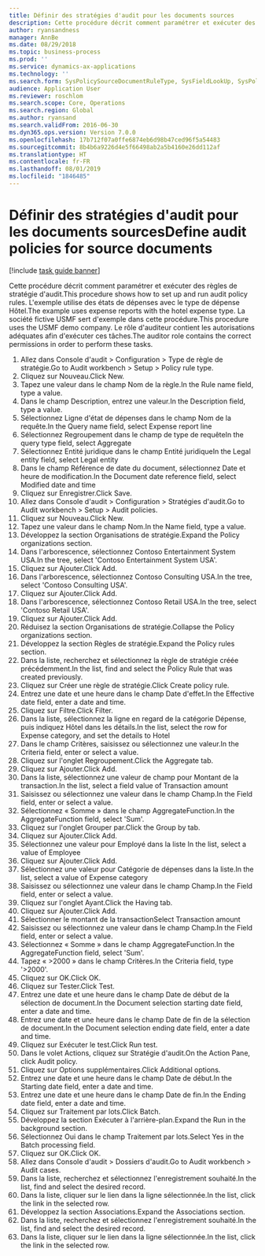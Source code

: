 ```yaml
---
title: Définir des stratégies d'audit pour les documents sources
description: Cette procédure décrit comment paramétrer et exécuter des règles de stratégie d'audit.
author: ryansandness
manager: AnnBe
ms.date: 08/29/2018
ms.topic: business-process
ms.prod: ''
ms.service: dynamics-ax-applications
ms.technology: ''
ms.search.form: SysPolicySourceDocumentRuleType, SysFieldLookUp, SysPolicyListPage, SysPolicy, AuditPolicyRule, SysQueryForm, SysQueryFieldLookUp, AuditPolicyDateSelection, AuditPolicyAdditionalOption, BatchJob, CaseDetail
audience: Application User
ms.reviewer: roschlom
ms.search.scope: Core, Operations
ms.search.region: Global
ms.author: ryansand
ms.search.validFrom: 2016-06-30
ms.dyn365.ops.version: Version 7.0.0
ms.openlocfilehash: 17b712f07a0ffe6874eb6d98b47ced96f5a54483
ms.sourcegitcommit: 8b4b6a9226d4e5f66498ab2a5b4160e26dd112af
ms.translationtype: HT
ms.contentlocale: fr-FR
ms.lasthandoff: 08/01/2019
ms.locfileid: "1846485"
---
```

# <a name="define-audit-policies-for-source-documents"></a><span data-ttu-id="8bdae-103">Définir des stratégies d'audit pour les documents sources</span><span class="sxs-lookup"><span data-stu-id="8bdae-103">Define audit policies for source documents</span></span>

[!include [task guide banner](../../includes/task-guide-banner.md)]

<span data-ttu-id="8bdae-104">Cette procédure décrit comment paramétrer et exécuter des règles de stratégie d'audit.</span><span class="sxs-lookup"><span data-stu-id="8bdae-104">This procedure shows how to set up and run audit policy rules.</span></span> <span data-ttu-id="8bdae-105">L'exemple utilise des états de dépenses avec le type de dépense Hôtel.</span><span class="sxs-lookup"><span data-stu-id="8bdae-105">The example uses expense reports with the hotel expense type.</span></span> <span data-ttu-id="8bdae-106">La société fictive USMF sert d'exemple dans cette procédure.</span><span class="sxs-lookup"><span data-stu-id="8bdae-106">This procedure uses the USMF demo company.</span></span> <span data-ttu-id="8bdae-107">Le rôle d'auditeur contient les autorisations adéquates afin d'exécuter ces tâches.</span><span class="sxs-lookup"><span data-stu-id="8bdae-107">The auditor role contains the correct permissions in order to perform these tasks.</span></span>

1. <span data-ttu-id="8bdae-108">Allez dans Console d'audit > Configuration > Type de règle de stratégie.</span><span class="sxs-lookup"><span data-stu-id="8bdae-108">Go to Audit workbench > Setup > Policy rule type.</span></span>
2. <span data-ttu-id="8bdae-109">Cliquez sur Nouveau.</span><span class="sxs-lookup"><span data-stu-id="8bdae-109">Click New.</span></span>
3. <span data-ttu-id="8bdae-110">Tapez une valeur dans le champ Nom de la règle.</span><span class="sxs-lookup"><span data-stu-id="8bdae-110">In the Rule name field, type a value.</span></span>
4. <span data-ttu-id="8bdae-111">Dans le champ Description, entrez une valeur.</span><span class="sxs-lookup"><span data-stu-id="8bdae-111">In the Description field, type a value.</span></span>
5. <span data-ttu-id="8bdae-112">Sélectionnez Ligne d'état de dépenses dans le champ Nom de la requête.</span><span class="sxs-lookup"><span data-stu-id="8bdae-112">In the Query name field, select Expense report line</span></span>
6. <span data-ttu-id="8bdae-113">Sélectionnez Regroupement dans le champ de type de requête</span><span class="sxs-lookup"><span data-stu-id="8bdae-113">In the query type field, select Aggregate</span></span>
7. <span data-ttu-id="8bdae-114">Sélectionnez Entité juridique dans le champ Entité juridique</span><span class="sxs-lookup"><span data-stu-id="8bdae-114">In the Legal entity field, select Legal entity</span></span>
8. <span data-ttu-id="8bdae-115">Dans le champ Référence de date du document, sélectionnez Date et heure de modification.</span><span class="sxs-lookup"><span data-stu-id="8bdae-115">In the Document date reference field, select Modified date and time</span></span>
9. <span data-ttu-id="8bdae-116">Cliquez sur Enregistrer.</span><span class="sxs-lookup"><span data-stu-id="8bdae-116">Click Save.</span></span>
10. <span data-ttu-id="8bdae-117">Allez dans Console d'audit > Configuration > Stratégies d'audit.</span><span class="sxs-lookup"><span data-stu-id="8bdae-117">Go to Audit workbench > Setup > Audit policies.</span></span>
11. <span data-ttu-id="8bdae-118">Cliquez sur Nouveau.</span><span class="sxs-lookup"><span data-stu-id="8bdae-118">Click New.</span></span>
12. <span data-ttu-id="8bdae-119">Tapez une valeur dans le champ Nom.</span><span class="sxs-lookup"><span data-stu-id="8bdae-119">In the Name field, type a value.</span></span>
13. <span data-ttu-id="8bdae-120">Développez la section Organisations de stratégie.</span><span class="sxs-lookup"><span data-stu-id="8bdae-120">Expand the Policy organizations section.</span></span>
14. <span data-ttu-id="8bdae-121">Dans l'arborescence, sélectionnez Contoso Entertainment System USA.</span><span class="sxs-lookup"><span data-stu-id="8bdae-121">In the tree, select 'Contoso Entertainment System USA'.</span></span>
15. <span data-ttu-id="8bdae-122">Cliquez sur Ajouter.</span><span class="sxs-lookup"><span data-stu-id="8bdae-122">Click Add.</span></span>
16. <span data-ttu-id="8bdae-123">Dans l'arborescence, sélectionnez Contoso Consulting USA.</span><span class="sxs-lookup"><span data-stu-id="8bdae-123">In the tree, select 'Contoso Consulting USA'.</span></span>
17. <span data-ttu-id="8bdae-124">Cliquez sur Ajouter.</span><span class="sxs-lookup"><span data-stu-id="8bdae-124">Click Add.</span></span>
18. <span data-ttu-id="8bdae-125">Dans l'arborescence, sélectionnez Contoso Retail USA.</span><span class="sxs-lookup"><span data-stu-id="8bdae-125">In the tree, select 'Contoso Retail USA'.</span></span>
19. <span data-ttu-id="8bdae-126">Cliquez sur Ajouter.</span><span class="sxs-lookup"><span data-stu-id="8bdae-126">Click Add.</span></span>
20. <span data-ttu-id="8bdae-127">Réduisez la section Organisations de stratégie.</span><span class="sxs-lookup"><span data-stu-id="8bdae-127">Collapse the Policy organizations section.</span></span>
21. <span data-ttu-id="8bdae-128">Développez la section Règles de stratégie.</span><span class="sxs-lookup"><span data-stu-id="8bdae-128">Expand the Policy rules section.</span></span>
22. <span data-ttu-id="8bdae-129">Dans la liste, recherchez et sélectionnez la règle de stratégie créée précédemment.</span><span class="sxs-lookup"><span data-stu-id="8bdae-129">In the list, find and select the Policy Rule that was created previously.</span></span>
23. <span data-ttu-id="8bdae-130">Cliquez sur Créer une règle de stratégie.</span><span class="sxs-lookup"><span data-stu-id="8bdae-130">Click Create policy rule.</span></span>
24. <span data-ttu-id="8bdae-131">Entrez une date et une heure dans le champ Date d'effet.</span><span class="sxs-lookup"><span data-stu-id="8bdae-131">In the Effective date field, enter a date and time.</span></span>
25. <span data-ttu-id="8bdae-132">Cliquez sur Filtre.</span><span class="sxs-lookup"><span data-stu-id="8bdae-132">Click Filter.</span></span>
26. <span data-ttu-id="8bdae-133">Dans la liste, sélectionnez la ligne en regard de la catégorie Dépense, puis indiquez Hôtel dans les détails.</span><span class="sxs-lookup"><span data-stu-id="8bdae-133">In the list, select the row for Expense category, and set the details to Hotel</span></span>
27. <span data-ttu-id="8bdae-134">Dans le champ Critères, saisissez ou sélectionnez une valeur.</span><span class="sxs-lookup"><span data-stu-id="8bdae-134">In the Criteria field, enter or select a value.</span></span>
28. <span data-ttu-id="8bdae-135">Cliquez sur l'onglet Regroupement.</span><span class="sxs-lookup"><span data-stu-id="8bdae-135">Click the Aggregate tab.</span></span>
29. <span data-ttu-id="8bdae-136">Cliquez sur Ajouter.</span><span class="sxs-lookup"><span data-stu-id="8bdae-136">Click Add.</span></span>
30. <span data-ttu-id="8bdae-137">Dans la liste, sélectionnez une valeur de champ pour Montant de la transaction.</span><span class="sxs-lookup"><span data-stu-id="8bdae-137">In the list, select a field value of Transaction amount</span></span>
31. <span data-ttu-id="8bdae-138">Saisissez ou sélectionnez une valeur dans le champ Champ.</span><span class="sxs-lookup"><span data-stu-id="8bdae-138">In the Field field, enter or select a value.</span></span>
32. <span data-ttu-id="8bdae-139">Sélectionnez « Somme » dans le champ AggregateFunction.</span><span class="sxs-lookup"><span data-stu-id="8bdae-139">In the AggregateFunction field, select 'Sum'.</span></span>
33. <span data-ttu-id="8bdae-140">Cliquez sur l'onglet Grouper par.</span><span class="sxs-lookup"><span data-stu-id="8bdae-140">Click the Group by tab.</span></span>
34. <span data-ttu-id="8bdae-141">Cliquez sur Ajouter.</span><span class="sxs-lookup"><span data-stu-id="8bdae-141">Click Add.</span></span>
35. <span data-ttu-id="8bdae-142">Sélectionnez une valeur pour Employé dans la liste </span><span class="sxs-lookup"><span data-stu-id="8bdae-142">In the list, select a value of Employee</span></span> 
36. <span data-ttu-id="8bdae-143">Cliquez sur Ajouter.</span><span class="sxs-lookup"><span data-stu-id="8bdae-143">Click Add.</span></span>
37. <span data-ttu-id="8bdae-144">Sélectionnez une valeur pour Catégorie de dépenses dans la liste.</span><span class="sxs-lookup"><span data-stu-id="8bdae-144">In the list, select a value of Expense category</span></span>
38. <span data-ttu-id="8bdae-145">Saisissez ou sélectionnez une valeur dans le champ Champ.</span><span class="sxs-lookup"><span data-stu-id="8bdae-145">In the Field field, enter or select a value.</span></span>
39. <span data-ttu-id="8bdae-146">Cliquez sur l'onglet Ayant.</span><span class="sxs-lookup"><span data-stu-id="8bdae-146">Click the Having tab.</span></span>
40. <span data-ttu-id="8bdae-147">Cliquez sur Ajouter.</span><span class="sxs-lookup"><span data-stu-id="8bdae-147">Click Add.</span></span>
41. <span data-ttu-id="8bdae-148">Sélectionner le montant de la transaction</span><span class="sxs-lookup"><span data-stu-id="8bdae-148">Select Transaction amount</span></span>
42. <span data-ttu-id="8bdae-149">Saisissez ou sélectionnez une valeur dans le champ Champ.</span><span class="sxs-lookup"><span data-stu-id="8bdae-149">In the Field field, enter or select a value.</span></span>
43. <span data-ttu-id="8bdae-150">Sélectionnez « Somme » dans le champ AggregateFunction.</span><span class="sxs-lookup"><span data-stu-id="8bdae-150">In the AggregateFunction field, select 'Sum'.</span></span>
44. <span data-ttu-id="8bdae-151">Tapez « >2000 » dans le champ Critères.</span><span class="sxs-lookup"><span data-stu-id="8bdae-151">In the Criteria field, type '>2000'.</span></span>
45. <span data-ttu-id="8bdae-152">Cliquez sur OK.</span><span class="sxs-lookup"><span data-stu-id="8bdae-152">Click OK.</span></span>
46. <span data-ttu-id="8bdae-153">Cliquez sur Tester.</span><span class="sxs-lookup"><span data-stu-id="8bdae-153">Click Test.</span></span>
47. <span data-ttu-id="8bdae-154">Entrez une date et une heure dans le champ Date de début de la sélection de document.</span><span class="sxs-lookup"><span data-stu-id="8bdae-154">In the Document selection starting date field, enter a date and time.</span></span>
48. <span data-ttu-id="8bdae-155">Entrez une date et une heure dans le champ Date de fin de la sélection de document.</span><span class="sxs-lookup"><span data-stu-id="8bdae-155">In the Document selection ending date field, enter a date and time.</span></span>
49. <span data-ttu-id="8bdae-156">Cliquez sur Exécuter le test.</span><span class="sxs-lookup"><span data-stu-id="8bdae-156">Click Run test.</span></span>
50. <span data-ttu-id="8bdae-157">Dans le volet Actions, cliquez sur Stratégie d'audit.</span><span class="sxs-lookup"><span data-stu-id="8bdae-157">On the Action Pane, click Audit policy.</span></span>
51. <span data-ttu-id="8bdae-158">Cliquez sur Options supplémentaires.</span><span class="sxs-lookup"><span data-stu-id="8bdae-158">Click Additional options.</span></span>
52. <span data-ttu-id="8bdae-159">Entrez une date et une heure dans le champ Date de début.</span><span class="sxs-lookup"><span data-stu-id="8bdae-159">In the Starting date field, enter a date and time.</span></span>
53. <span data-ttu-id="8bdae-160">Entrez une date et une heure dans le champ Date de fin.</span><span class="sxs-lookup"><span data-stu-id="8bdae-160">In the Ending date field, enter a date and time.</span></span>
54. <span data-ttu-id="8bdae-161">Cliquez sur Traitement par lots.</span><span class="sxs-lookup"><span data-stu-id="8bdae-161">Click Batch.</span></span>
55. <span data-ttu-id="8bdae-162">Développez la section Exécuter à l'arrière-plan.</span><span class="sxs-lookup"><span data-stu-id="8bdae-162">Expand the Run in the background section.</span></span>
56. <span data-ttu-id="8bdae-163">Sélectionnez Oui dans le champ Traitement par lots.</span><span class="sxs-lookup"><span data-stu-id="8bdae-163">Select Yes in the Batch processing field.</span></span>
57. <span data-ttu-id="8bdae-164">Cliquez sur OK.</span><span class="sxs-lookup"><span data-stu-id="8bdae-164">Click OK.</span></span>
58. <span data-ttu-id="8bdae-165">Allez dans Console d'audit > Dossiers d'audit.</span><span class="sxs-lookup"><span data-stu-id="8bdae-165">Go to Audit workbench > Audit cases.</span></span>
59. <span data-ttu-id="8bdae-166">Dans la liste, recherchez et sélectionnez l'enregistrement souhaité.</span><span class="sxs-lookup"><span data-stu-id="8bdae-166">In the list, find and select the desired record.</span></span>
60. <span data-ttu-id="8bdae-167">Dans la liste, cliquer sur le lien dans la ligne sélectionnée.</span><span class="sxs-lookup"><span data-stu-id="8bdae-167">In the list, click the link in the selected row.</span></span>
61. <span data-ttu-id="8bdae-168">Développez la section Associations.</span><span class="sxs-lookup"><span data-stu-id="8bdae-168">Expand the Associations section.</span></span>
62. <span data-ttu-id="8bdae-169">Dans la liste, recherchez et sélectionnez l'enregistrement souhaité.</span><span class="sxs-lookup"><span data-stu-id="8bdae-169">In the list, find and select the desired record.</span></span>
63. <span data-ttu-id="8bdae-170">Dans la liste, cliquer sur le lien dans la ligne sélectionnée.</span><span class="sxs-lookup"><span data-stu-id="8bdae-170">In the list, click the link in the selected row.</span></span>

